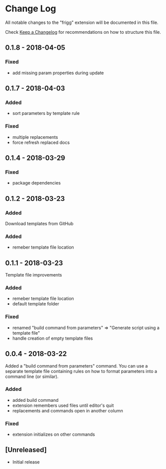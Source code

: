 # Change Log
All notable changes to the "frigg" extension will be documented in this file.

Check [Keep a Changelog](http://keepachangelog.com/) for recommendations on how to structure this file.

## 0.1.8 - 2018-04-05

### Fixed
- add missing param properties during update

## 0.1.7 - 2018-04-03

### Added
- sort parameters by template rule

### Fixed
- multiple replacements
- force refresh replaced docs

## 0.1.4 - 2018-03-29

### Fixed
- package dependencies

## 0.1.2 - 2018-03-23

### Added

Download templates from GitHub

### Added
- remeber template file location

## 0.1.1 - 2018-03-23

Template file improvements

### Added
- remeber template file location
- default template folder

### Fixed
- renamed "build command from parameters" => "Generate script using a template file"
- handle creation of empty template files

## 0.0.4 - 2018-03-22

Added a "build command from parameters" command. You can use a separate template file containing rules on how to format
parameters into a command line (or similar).

### Added
- added build command
- extension remembers used files until editor's quit
- replacements and commands open in another column

### Fixed
- extension initializes on other commands

## [Unreleased]
- Initial release